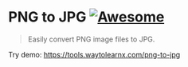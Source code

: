 # PNG to JPG [![Awesome](https://cdn.rawgit.com/sindresorhus/awesome/d7305f38d29fed78fa85652e3a63e154dd8e8829/media/badge.svg)](https://github.com/sindresorhus/awesome)

>Easily convert PNG image files to JPG.

Try demo: https://tools.waytolearnx.com/png-to-jpg
